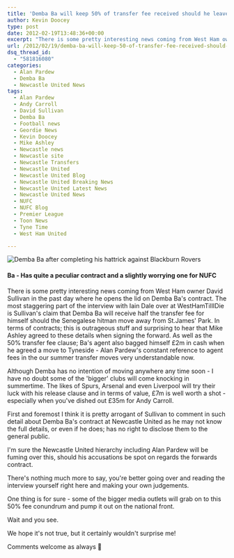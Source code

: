 ```yaml
---
title: 'Demba Ba will keep 50% of transfer fee received should he leave Newcastle United'
author: Kevin Doocey
type: post
date: 2012-02-19T13:48:36+00:00
excerpt: "There is some pretty interesting news coming from West Ham owner David Sullivan in the past day where he opens the lid on Demba Ba's contract. The most staggering part of the.."
url: /2012/02/19/demba-ba-will-keep-50-of-transfer-fee-received-should-he-leave-newcastle-united/
dsq_thread_id:
  - "581816080"
categories:
  - Alan Pardew
  - Demba Ba
  - Newcastle United News
tags:
  - Alan Pardew
  - Andy Carroll
  - David Sullivan
  - Demba Ba
  - Football news
  - Geordie News
  - Kevin Doocey
  - Mike Ashley
  - Newcastle news
  - Newcastle site
  - Newcastle Transfers
  - Newcastle United
  - Newcastle United Blog
  - Newcastle United Breaking News
  - Newcastle United Latest News
  - Newcastle United News
  - NUFC
  - NUFC Blog
  - Premier League
  - Toon News
  - Tyne Time
  - West Ham United

---
```

![Demba Ba after completing his hattrick against Blackburn Rovers](https://www.tynetime.com/wp-content/uploads/2012/02/Demba-Ba-Newcastle-United.jpg "Demba-Ba-Newcastle-United")

#### Ba - Has quite a peculiar contract and a slightly worrying one for NUFC

There is some pretty interesting news coming from West Ham owner David Sullivan in the past day where he opens the lid on Demba Ba's contract. The most staggering part of the interview with Iain Dale over at WestHamTillIDie is Sullivan's claim that Demba Ba will receive half the transfer fee for himself should the Senegalese hitman move away from St.James' Park. In terms of contracts; this is  outrageous stuff and surprising to hear that Mike Ashley agreed to these details when signing the forward. As well as the 50% transfer fee clause; Ba's agent also bagged himself £2m in cash when he agreed a move to Tyneside - Alan Pardew's constant reference to agent fees in the our summer transfer moves very understandable now.

Although Demba has no intention of moving anywhere any time soon - I have no doubt some of the 'bigger' clubs will come knocking in summertime. The likes of Spurs, Arsenal and even Liverpool will try their luck with his release clause and in terms of value, £7m is well worth a shot - especially when you've dished out £35m for Andy Carroll.

First and foremost I think it is pretty arrogant of Sullivan to comment in such detail about Demba Ba's contract at Newcastle United as he may not know the full details, or even if he does; has no right to disclose them to the general public.

I'm sure the Newcastle United hierarchy including Alan Pardew will be fuming over this, should his accusations be spot on regards the forwards contract.

There's nothing much more to say, you're better going over and reading the interview yourself right here and making your own judgements.

One thing is for sure - some of the bigger media outlets will grab on to this 50% fee conundrum and pump it out on the national front.

Wait and you see.

We hope it's not true, but it certainly wouldn't surprise me!

Comments welcome as always 🙂
